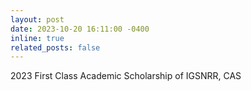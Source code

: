 ```yaml
---
layout: post
date: 2023-10-20 16:11:00 -0400
inline: true
related_posts: false
---
```


2023 First Class Academic Scholarship of IGSNRR, CAS
